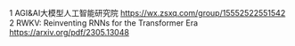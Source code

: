 1 AGI&AI大模型人工智能研究院 https://wx.zsxq.com/group/15552522551542
 2 RWKV: Reinventing RNNs for the Transformer Era https://arxiv.org/pdf/2305.13048
